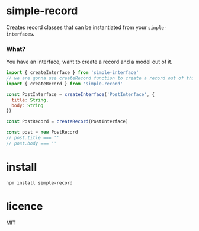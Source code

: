 # simple-record

Creates record classes that can be instantiated from your `simple-interface`s.

### What?

You have an interface, want to create a record and a model out of it.

```js
import { createInterface } from 'simple-interface'
// we are gonna use createRecord function to create a record out of this interface.
import { createRecord } from 'simple-record'

const PostInterface = createInterface('PostInterface', {
  title: String,
  body: String
})

const PostRecord = createRecord(PostInterface)

const post = new PostRecord
// post.title === ''
// post.body === ''
```

# install

    npm install simple-record


# licence

MIT
